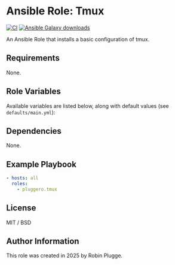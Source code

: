 # Ansible Role: Tmux

[![CI](https://github.com/pluggero/ansible-role-tmux/actions/workflows/ci.yml/badge.svg)](https://github.com/pluggero/ansible-role-tmux/actions/workflows/ci.yml) [![Ansible Galaxy downloads](https://img.shields.io/ansible/role/d/pluggero/tmux?label=Galaxy%20downloads&logo=ansible&color=%23096598)](https://galaxy.ansible.com/ui/standalone/roles/pluggero/tmux)

An Ansible Role that installs a basic configuration of tmux.

## Requirements

None.

## Role Variables

Available variables are listed below, along with default values (see `defaults/main.yml`):

## Dependencies

None.

## Example Playbook

```yaml
- hosts: all
  roles:
    - pluggero.tmux
```

## License

MIT / BSD

## Author Information

This role was created in 2025 by Robin Plugge.
